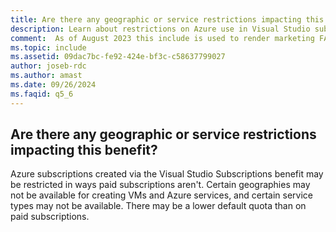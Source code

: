 ```yaml
---
title: Are there any geographic or service restrictions impacting this benefit?
description: Learn about restrictions on Azure use in Visual Studio subscriptions
comment:  As of August 2023 this include is used to render marketing FAQ content for VS Subscriptions in the following portals - VSCom, Manage, and My portals. It was not used for learn.microsoft.com content at that time.  SMEs are Evan Windom and Larissa Crawford of Red Door Collaborative and Sharvari Dighe.
ms.topic: include
ms.assetid: 09dac7bc-fe92-424e-bf3c-c58637799027
author: joseb-rdc
ms.author: amast
ms.date: 09/26/2024
ms.faqid: q5_6
---
```


## Are there any geographic or service restrictions impacting this benefit?

Azure subscriptions created via the Visual Studio Subscriptions benefit may be restricted in ways paid subscriptions aren't. Certain geographies may not be available for creating VMs and Azure services, and certain service types may not be available. There may be a lower default quota than on paid subscriptions.
